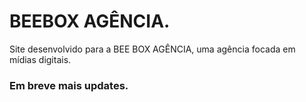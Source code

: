 # BEEBOX AGÊNCIA.
Site desenvolvido para a BEE BOX AGÊNCIA, uma agência focada em mídias digitais.

### Em breve mais updates.
